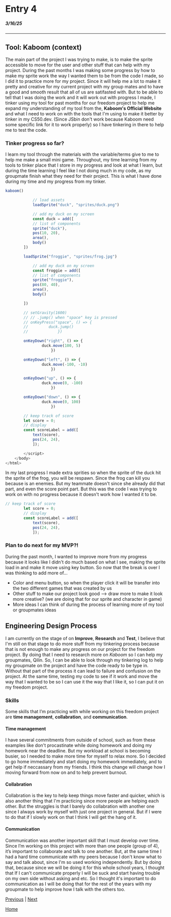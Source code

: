 # Entry 4
##### 3/16/25
---
## Tool: Kaboom (context)
The main part of the project I was trying to make, is to make the sprite accessible to move for the user and other stuff that can help with my project. During the past months I was making some progress by how to make my sprite work the way I wanted them to be from the code I made, so I did it to practice more for my project. Since it will help me a lot to make it pretty and creative for my current project with my group mates and to have a good and smooth result that all of us are satifasted with. But to be able to tell that I was doing the work and it will work out with progress I made, I tinker using my tool for past months for our freedom project to help me expand my understanding of my tool from the, **Kaboom's Official Website** and what I need to work on with the tools that I'm using to make it better by tinker in my CS50.dev. (Since JSbin don't work because Kaboom need some specific link for it to work properly) so I have tinkering in there to help me to test the code.

### Tinker progress so far?
I learn my tool through the materials with the variable/terms give to me to help me make a small mini game. Throughout, my time learning from my tools to tinker place that I store in my progress and look at what I learn, but during the time learning I feel like I not doing much in my code, as my groupmate finish what they need for their project. This is what I have done during my time and my progress from my tinker.

``` js
kaboom()

            // load assets
            loadSprite("duck", "sprites/duck.png")

            // add my duck on my screen
            const duck = add([
	        // list of components
	        sprite("duck"),
	        pos(10, 20),
	        area(),
            body()
        ])

        loadSprite("froggie", "sprites/frog.jpg")

            // add my duck on my screen
            const froggie = add([
	        // list of components
	        sprite("froggie"),
	        pos(80, 40),
	        area(),
            body()

        ])

        // setGravity(1600)
        // // .jump() when "space" key is pressed
        // onKeyPress("space", () => {
   	 	//         duck.jump()
	    //             })

        onKeyDown("right", () => {
   	 	        duck.move(100, 5)
	                })

        onKeyDown("left", () => {
   	 	        duck.move(-100, -10)
	                })

        onKeyDown("up", () => {
   	 	        duck.move(0, -100)
	                })

        onKeyDown("down", () => {
   	 	        duck.move(0, 100)
	                })

        // keep track of score
        let score = 0;
        // display
        const scoreLabel = add([
            text(score),
            pos(24, 24),
            ]);

        </script>
    </body>
</html>
```
In my last progress I made extra sprities so when the sprite of the duck hit the sprite of the frog, you will be respawn. Since the frog can kill you because is an enemies. But my teammate doesn't since she already did that part, and even the score point part. But this was the code I was trying to work on with no progress because it doesn't work how I wanted it to be.

```js
// keep track of score
        let score = 0;
        // display
        const scoreLabel = add([
            text(score),
            pos(24, 24),
            ]);
```
### Plan to do next for my MVP?!
During the past month, I wanted to improve more from my progress because it looks like I didn't do much based on what I see, making the sprite load in and make it move using key button. So now that the break is over I was thinking to add more of...
- Color and menu button, so when the player click it will be transfer into the two different games that was created by us
- Other stuff to make our project look good --> draw more to make it look more creative? (we are doing that for our sprite and character in game)
- More ideas I can think of during the process of learning more of my tool or groupmates ideas

## Engineering Design Process
I am currently on the stage of on **Improve**, **Research** and **Test**, I believe that I'm still on that stage to do more stuff from my tinkering process because that is not enough to make any progress on our project for the freedom project. By doing that I need to research more on *Kaboom* so I can help my groupmates, Qilin. So, I can be able to look through my tinkering log to help my groupmate on the project and have the code ready to be type in. Without that part of the process it can lead to failure and confusion on the project. At the same time, testing my code to see if it work and move the way that I wanted to be so I can use it the way that I like it, so I can put it on my freedom project. 

### Skills
Some skills that I’m practicing with while working on this freedom project are **time management**, **collabration**, and **communication**.

#### Time management
I have several commitments from outside of school, such as from these examples like don't procastinate while doing homework and doing my homework near the deadline. But my workload at school is becoming busier, so I needed to make more time for myself to relax more. So I decided to go home immediately and start doing my homework immediately, and to get help if neccassary from my friends. I think this change will change how I moving forward from now on and to help prevent burnout. 

#### Collabration
Collabration is the key to help keep things move faster and quicker, which is also another thing that I'm practicing since more people are helping each other. But the struggles is that I barely do collabration with another one since I always work by myself with just one project in general. But if I were to do that if I slowly work on that I think I will get the hang of it. 

#### Communication
Communication was another important skill that I must develop over time. Since I’m working on this project with more than one people (group of 4), it’s important to collaborate and talk to one another. But, at the same time I had a hard time communicate with my peers because I don't know what to say and talk about, since I'm so used working independently. But by doing that, because since we will be doing it for this whole school years, I thought that If I can't communicate properly I will be suck and start having trouble on my own side without asking and etc. So I thought it's important to do communication as I will be doing that for the rest of the years with my groupmate to help improve how I talk with the others too. 

[Previous](entry03.md) | [Next](entry05.md)

[Home](../README.md)
